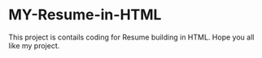 # MY-Resume-in-HTML
This project is contails coding for Resume building in HTML.
Hope you all like my project. 
